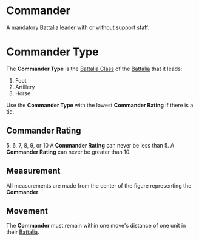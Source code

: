 # Commander
A mandatory [Battalia][battalia] leader with or without support staff.

# Commander Type
The **Commander Type** is the [Battalia Class][battalia] of the [Battalia][battalia] that it leads:

 1. Foot
 2. Artillery
 3. Horse

Use the **Commander Type** with the lowest **Commander Rating** if there is a tie.

## Commander Rating
5, 6, 7, 8, 9, or 10
A **Commander Rating** can never be less than 5.
A **Commander Rating** can never be greater than 10.

## Measurement
All measurements are made from the center of the figure representing the **Commander**.

## Movement
The **Commander** must remain within one move's distance of one unit in their [Battalia][battalia].

[battalia]: ./battalia.md
